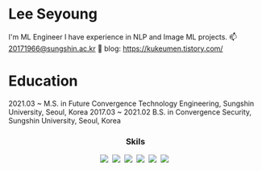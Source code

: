 # Lee Seyoung
I'm ML Engineer</n>
I have experience in NLP and Image ML projects.</n>
📫 20171966@sungshin.ac.kr
📓 blog: https://kukeumen.tistory.com/

# Education
2021.03 ~  M.S. in Future Convergence Technology Engineering, Sungshin University, Seoul, Korea
2017.03 ~ 2021.02 B.S. in Convergence Security, Sungshin University, Seoul, Korea

<h3 align="center"> Skils </h3>
<p align="center">
<img src="https://img.shields.io/badge/Python-3766AB?style=flat-square&logo=Python&logoColor=white"/>&nbsp <img src="https://img.shields.io/badge/TensorFlow-FF6F00?style=flat-square&logo=TensorFlow&logoColor=white"/>&nbsp <img src="https://img.shields.io/badge/HTML5-E34F26?style=flat-square&logo=HTML5&logoColor=white"/>&nbsp <img src="https://img.shields.io/badge/Flask-000000?style=flat-square&logo=Flask&logoColor=white"/>&nbsp <img src="https://img.shields.io/badge/MySQL-4479A1?style=flat-square&logo=MySQL&logoColor=white"/>&nbsp <img src="https://img.shields.io/badge/PyTorch-EE4C2C?style=flat-square&logo=PyTorch&logoColor=white"/>&nbsp
</p>

<!--
**kukeumen/kukeumen** is a ✨ _special_ ✨ repository because its `README.md` (this file) appears on your GitHub profile.

Here are some ideas to get you started:

- 🔭 I’m currently working on ...
- 🌱 I’m currently learning ...
- 👯 I’m looking to collaborate on ...
- 🤔 I’m looking for help with ...
- 💬 Ask me about ...
- 📫 How to reach me: ...
- 😄 Pronouns: ...
- ⚡ Fun fact: ...
-->

